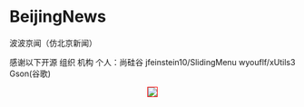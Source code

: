 # BeijingNews
波波京闻（仿北京新闻）

感谢以下开源 组织 机构 个人：尚硅谷 jfeinstein10/SlidingMenu wyouflf/xUtils3 Gson(谷歌)

<div align="center">
<img src="https://github.com/leonInShanghai/BeijingNews/blob/master/app/src/main/res/drawable-hdpi/splash_sheep_newyear.png?raw=true"
style="border: 1px solid #ff0000;"/>
<div />